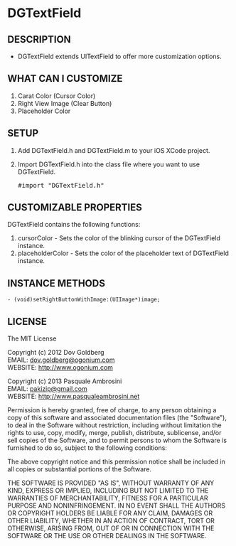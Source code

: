 DGTextField
===================


## DESCRIPTION ##

* DGTextField extends UITextField to offer more customization options.

## WHAT CAN I CUSTOMIZE ##

1. Carat Color (Cursor Color)  
2. Right View Image (Clear Button)
2. Placeholder Color

## SETUP ##

1. Add DGTextField.h and DGTextField.m to your iOS XCode project.
2. Import DGTextField.h into the class file where you want to use DGTextField.

    <pre>#import "DGTextField.h"</pre>


## CUSTOMIZABLE PROPERTIES ##

DGTextField contains the following functions:

1. cursorColor - Sets the color of the blinking cursor of the DGTextField instance.
2. placeholderColor - Sets the color of the placeholder text of DGTextField instance.

## INSTANCE METHODS ##

	- (void)setRightButtonWithImage:(UIImage*)image;

## LICENSE ##

The MIT License

Copyright (c) 2012 Dov Goldberg   
EMAIL: dov.goldberg@ogonium.com   
WEBSITE: http://www.ogonium.com

Copyright (c) 2013 Pasquale Ambrosini   
EMAIL: pakizip@gmail.com   
WEBSITE: http://www.pasqualeambrosini.net   

Permission is hereby granted, free of charge, to any person obtaining a copy of this software and associated documentation files (the "Software"), to deal in the Software without restriction, including without limitation the rights to use, copy, modify, merge, publish, distribute, sublicense, and/or sell copies of the Software, and to permit persons to whom the Software is furnished to do so, subject to the following conditions:

The above copyright notice and this permission notice shall be included in all copies or substantial portions of the Software.

THE SOFTWARE IS PROVIDED "AS IS", WITHOUT WARRANTY OF ANY KIND, EXPRESS OR IMPLIED, INCLUDING BUT NOT LIMITED TO THE WARRANTIES OF MERCHANTABILITY, FITNESS FOR A PARTICULAR PURPOSE AND NONINFRINGEMENT. IN NO EVENT SHALL THE AUTHORS OR COPYRIGHT HOLDERS BE LIABLE FOR ANY CLAIM, DAMAGES OR OTHER LIABILITY, WHETHER IN AN ACTION OF CONTRACT, TORT OR OTHERWISE, ARISING FROM, OUT OF OR IN CONNECTION WITH THE SOFTWARE OR THE USE OR OTHER DEALINGS IN THE SOFTWARE.
